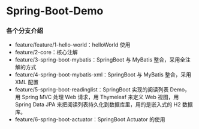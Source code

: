 # Spring-Boot-Demo
### 各个分支介绍
- feature/feature/1-hello-world：helloWorld 使用
- feature/2-core：核心注解
- feature/3-spring-boot-mybatis：SpringBoot 与 MyBatis 整合，采用全注解的方式
- feature/4-spring-boot-mybatis-xml：SpringBoot 与 MyBatis 整合，采用 XML 配置
- feature/5-spring-boot-readinglist：SpringBoot 实现的阅读列表 Demo，用 Spring MVC 处理 Web 请求，用 Thymeleaf 来定义 Web 视图，用 Spring Data JPA 来把阅读列表持久化到数据库里，用的是嵌入式的 H2 数据库。
- feature/6-spring-boot-actuator：SpringBoot Actuator 的使用